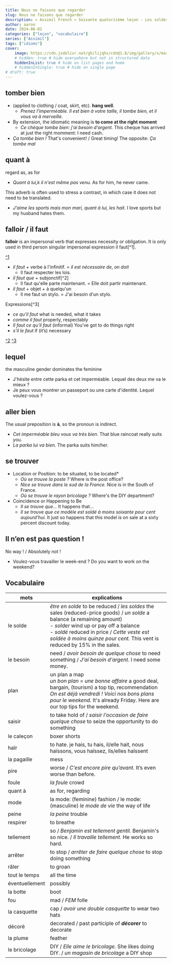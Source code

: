 ```yaml
---
title: Nous ne faisons que regarder
slug: Nous ne faisons que regarder
description: « Assimil French » Soixante quatorzième leçon - Les soldes
author: aaron
date: 2024-06-02
categories: ["leçon", "vocabulaire"]
series: ["Assimil"]
tags: ["idioms"]
cover: 
    image: https://cdn.jsdelivr.net/gh/lijqhs/cdn@1.8/img/gallery/s/markus-spiske-WIpNUhklTQg-unsplash.jpg
    # hidden: true # hide everywhere but not in structured data
    hiddenInList: true # hide on list pages and home
    # hiddenInSingle: true # hide on single page
# draft: true
---
```


## tomber bien

- (applied to clothing / coat, skirt, etc). **hang well**. 
  - *Prenez l'imperméable. Il est bien à votre taille, il tombe bien, et il vous va à merveille.*
- By extension, the idiomatic meaning is **to come at the right moment**
  - *Ce chèque tombe bien: j'ai besoin d'argent.* This cheque has arrived at just the right momment: I need cash.
- *Ça tombe bien !* That's convenient! / Great timing! The opposite: *Ça tombe mal*


## quant à

regard as, as for

- *Quant à lui,k il n'est même pas venu.* As for him, he never came.

This adverb is often used to stress a contrast, in which case it does not need to be translated.

- *J'aime les sports mais mon mari, quant à lui, les hait.* I love sports but my husband hates them.


## falloir / il faut

**falloir** is an impersonal verb that expresses necessity or obligation. It is only used in third person singular impersonal expression il faut[^1].

[^1](https://french.kwiziq.com/revision/grammar/how-to-express-necessity-or-obligation-with-the-expression-il-faut)

- *il faut* + verbe à l'infinitif. = *il est nécessaire de*, *on doit*
  - Il faut respecter les lois.
- *il faut que* + subjonctif[^2]
  - Il faut qu'elle parte maintenant. = Elle doit partir maintenant.
- *il faut* + objet + à quelqu'un
  - Il me faut un stylo. = J'ai besoin d'un stylo.

Expressions[^3]
- *ce qu’il faut* what is needed, what it takes
- *comme il faut* properly, respectably
- *Il faut ce qu’il faut* (informal) You’ve got to do things right
- *s’il le faut* if (it’s) necessary

[^2](https://grammar.collinsdictionary.com/french-easy-learning/how-do-you-use-the-subjunctive-in-french)
[^3](https://www.lawlessfrench.com/grammar/falloir-lesson/)

## lequel

the masculine gender dominates the feminine

- J'hésite entre cette parka et cet imperméable. Lequel des deux me va le mieux ?
- Je peux vous montrer un passeport ou une carte d'identité. Lequel voulez-vous ?

## aller bien

The usual preposition is **à**, so the pronoun is indirect.

- *Cet imperméable bleu vous va très bien.* That blue raincoat really suits you.
- *La parka lui va bien.* The parka suits him/her.

## se trouver

- Location or Position: to be situated, to be located*
  - *Où se trouve la poste ?* Where is the post office?
  - *Nice se trouve dans le sud de la France.* Nice is in the South of France.
  - *Où se trouve le rayon bricolage ?* Where's the DIY department?
- Coincidence or Happening to Be
  - *Il se trouve que…* It happens that…
  - *Il se trouve que ce modèle est soldé à moins soixante pour cent aujourd'hui.* It just so happens that this model is on sale at a sixty percent discount today.

## Il n’en est pas question !

No way ! / Absolutely not !

- Voulez-vous travailler le week-end ? Do you want to work on the weekend?

## Vocabulaire

| mots | explications |
| ---- | ---- | 
| le solde | *être en solde* to be reduced / *les soldes* the sales (reduced-price goods) / *un solde* a balance (a remaining amount) </br> - *solder* wind up or pay off a balance </br> - *soldé* reduced in price / *Cette veste est soldée à moins quinze pour cent.* This vent is reduced by 15% in the sales. | 
| le besoin | need / *avoir besoin de quelque chose* to need something / *J'ai besoin d'argent.* I need some money. |
| plan | un plan a map </br> *un bon plan* = *une bonne affaire* a good deal, bargain, (tourism) a top tip, recommendation </br> *On est déjà vendredi ! Voici nos bons plans pour le weekend.* It's already Friday. Here are our top tips for the weekend. |
| saisir | to take hold of / *saisir l'occasion de faire quelque chose* to seize the opportunity to do something |
| le caleçon | boxer shorts |
| haïr | to hate. je hais, tu hais, il/elle hait, nous haïssons, vous haïssez, ils/elles haïssent |
| la pagaille | mess |
| pire | worse / *C'est encore pire qu’avant.* It’s even worse than before. |
| foule | *la foule* crowd |
| quant à | as for, regarding |
| mode | la mode: (feminine) fashion / le mode: (masculine) *le mode de vie* the way of life |
| peine | *la peine* trouble |
| respirer | to breathe |
| tellement | so / *Benjamin est tellement gentil.* Benjamin's so nice. / *Il travaille tellement.* He works so hard. |
| arrêter | to stop / *arrêter de faire quelque chose* to stop doing something |
| râler | to groan |
| tout le temps | all the time |
| éventuellement | possibly |
| la botte | boot |
| fou | mad / *FEM* folle |
| la casquette | cap / *avoir une double casquette* to wear two hats |
| décoré | decorated / past participle of ***décorer*** to decorate |
| la plume | feather |
| le bricolage | DIY / *Elle aime le bricolage.* She likes doing DIY. / *un magasin de bricolage* a DIY shop |